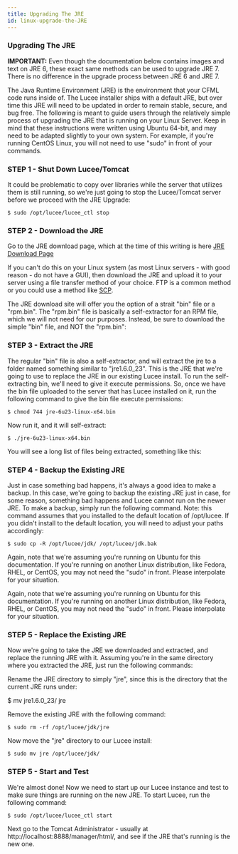 ```yaml
---
title: Upgrading The JRE
id: linux-upgrade-the-JRE
---
```


### Upgrading The JRE ###

**IMPORTANT:** Even though the documentation below contains images and text on JRE 6, these exact same methods can be used to upgrade JRE 7. There is no difference in the upgrade process between JRE 6 and JRE 7.

The Java Runtime Environment (JRE) is the environment that your CFML code runs inside of. The Lucee installer ships with a default JRE, but over time this JRE will need to be updated in order to remain stable, secure, and bug free. The following is meant to guide users through the relatively simple process of upgrading the JRE that is running on your Linux Server. Keep in mind that these instructions were written using Ubuntu 64-bit, and may need to be adapted slightly to your own system. For example, if you're running CentOS Linux, you will not need to use "sudo" in front of your commands.

### STEP 1 - Shut Down Lucee/Tomcat ###

It could be problematic to copy over libraries while the server that utilizes them is still running, so we're just going to stop the Lucee/Tomcat server before we proceed with the JRE Upgrade:

	$ sudo /opt/lucee/lucee_ctl stop

### STEP 2 - Download the JRE ###

Go to the JRE download page, which at the time of this writing is here [JRE Download Page](http://www.oracle.com/technetwork/java/javase/downloads/index.html)

If you can't do this on your Linux system (as most Linux servers - with good reason - do not have a GUI), then download the JRE and upload it to your server using a file transfer method of your choice. FTP is a common method or you could use a method like [SCP](http://acs.ucsd.edu/info/scp.shtml).


The JRE download site will offer you the option of a strait "bin" file or a "rpm.bin". The "rpm.bin" file is basically a self-extractor for an RPM file, which we will not need for our purposes. Instead, be sure to download the simple "bin" file, and NOT the "rpm.bin":

### STEP 3 - Extract the JRE ###

The regular "bin" file is also a self-extractor, and will extract the jre to a folder named something similar to "jre1.6.0_23". This is the JRE that we're going to use to replace the JRE in our existing Lucee install. To run the self-extracting bin, we'll need to give it execute permissions. So, once we have the bin file uploaded to the server that has Lucee installed on it, run the following command to give the bin file execute permissions:

	$ chmod 744 jre-6u23-linux-x64.bin 

Now run it, and it will self-extract:

	$ ./jre-6u23-linux-x64.bin 

You will see a long list of files being extracted, something like this:

### STEP 4 - Backup the Existing JRE ###

Just in case something bad happens, it's always a good idea to make a backup. In this case, we're going to backup the existing JRE just in case, for some reason, something bad happens and Lucee cannot run on the newer JRE. To make a backup, simply run the following command. Note: this command assumes that you installed to the default location of /opt/lucee. If you didn't install to the default location, you will need to adjust your paths accordingly:

	$ sudo cp -R /opt/lucee/jdk/ /opt/lucee/jdk.bak 

Again, note that we're assuming you're running on Ubuntu for this documentation. If you're running on another Linux distribution, like Fedora, RHEL, or CentOS, you may not need the "sudo" in front. Please interpolate for your situation.

Again, note that we're assuming you're running on Ubuntu for this documentation. If you're running on another Linux distribution, like Fedora, RHEL, or CentOS, you may not need the "sudo" in front. Please interpolate for your situation.

### STEP 5 - Replace the Existing JRE ###

Now we're going to take the JRE we downloaded and extracted, and replace the running JRE with it. Assuming you're in the same directory where you extracted the JRE, just run the following commands:

Rename the JRE directory to simply "jre", since this is the directory that the current JRE runs under:

$ mv jre1.6.0_23/ jre

Remove the existing JRE with the following command:

	$ sudo rm -rf /opt/lucee/jdk/jre

Now move the "jre" directory to our Lucee install:

	$ sudo mv jre /opt/lucee/jdk/

### STEP 5 - Start and Test ###

We're almost done! Now we need to start up our Lucee instance and test to make sure things are running on the new JRE. To start Lucee, run the following command:

	$ sudo /opt/lucee/lucee_ctl start

Next go to the Tomcat Administrator - usually at http://localhost:8888/manager/html/, and see if the JRE that's running is the new one.